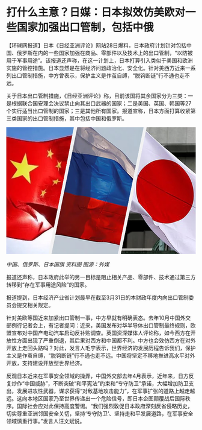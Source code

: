 # 打什么主意？日媒：日本拟效仿美欧对一些国家加强出口管制，包括中俄

【环球网报道】日本《日经亚洲评论》网站28日爆料，日本政府计划针对包括中国、俄罗斯在内的一些国家加强在商品、零部件以及技术上的出口管制，“以防被用于军事用途”。该报道还声称，在这一计划上，日本打算引入类似于美国和欧洲实施的管控措施。日本显然是在将经济问题政治化、安全化。针对美西方近来一系列出口管制措施，中方曾表示，保护主义是作茧自缚，“脱钩断链”行不通也走不远。

关于日本出口管制措施，《日经亚洲评论》称，目前该国将其余国家分为三类：一是根据联合国安理会决议禁止向其出口武器的国家；二是美国、英国、韩国等27个实行适当出口管制的国家；三是其他所有国家。报道宣称，日本方面打算收紧第三类国家的出口管制措施，其中包括中国和俄罗斯。

![ee0a2bbe53f6f9c000c33ff9d8a55518.jpg](https://raw.githubusercontent.com/qqhsx/qqnews_image/main/2024/01/28/打什么主意？日媒：日本拟效仿美欧对一些国家加强出口管制，包括中俄/ee0a2bbe53f6f9c000c33ff9d8a55518.jpg)

 _中国、俄罗斯、日本国旗 资料图 图源：外媒_

报道还声称，日本政府此举的另一目标是阻止相关产品、零部件、技术通过第三方转移到“存在军事用途风险”的国家。

报道提到，日本经济产业省计划最早在截至3月31日的本财政年度内向出口管制委员会提交相关规定。

针对美欧等国近来加紧出口管制一事，中方早就有明确表态。去年10月中国外交部例行记者会上，有记者提问：近来，美国发布对华半导体出口管制最终规则，欧盟宣布对中国产电动汽车启动反补贴调查。英国资深媒体人评论称，如今西方在开放性方面出现了严重倒退，其后果对西方和中国都不利。中方也会效仿西方在对外开放上走回头路吗？对此，发言人毛宁表示，世界经济的发展历程告诉我们，保护主义是作茧自缚，“脱钩断链”行不通也走不远。中国将坚定不移地推进高水平对外开放，支持建设开放型世界经济。

反观日本近来在军事安全领域的操弄，中国外交部去年4月表示，近年来，日方反复炒作“中国威胁”，不断突破“和平宪法”约束和“专守防卫”承诺，大幅增加防卫支出，发展进攻性武器，谋求获得“对敌基地攻击能力”，在军事扩张的道路上越走越远。这向本地区国家乃至世界传递出一个危险信号，即日本企图颠覆战后国际秩序。国际社会应对此保持高度警惕。“我们强烈敦促日本政府深刻反省侵略历史，切实尊重亚洲邻国安全关切，坚持‘专守防卫’、坚持走和平发展道路，在军事安全领域慎重行事。”发言人汪文斌说。

